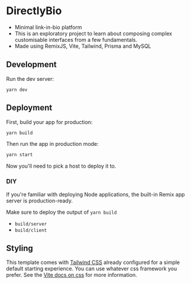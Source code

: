 # DirectlyBio

- Minimal link-in-bio platform
- This is an exploratory project to learn about composing complex customisable interfaces from a few fundamentals.
- Made using RemixJS, Vite, Tailwind, Prisma and MySQL

## Development

Run the dev server:

```shellscript
yarn dev
```

## Deployment

First, build your app for production:

```sh
yarn build
```

Then run the app in production mode:

```sh
yarn start
```

Now you'll need to pick a host to deploy it to.

### DIY

If you're familiar with deploying Node applications, the built-in Remix app server is production-ready.

Make sure to deploy the output of `yarn build`

- `build/server`
- `build/client`

## Styling

This template comes with [Tailwind CSS](https://tailwindcss.com/) already configured for a simple default starting experience. You can use whatever css framework you prefer. See the [Vite docs on css](https://vitejs.dev/guide/features.html#css) for more information.
